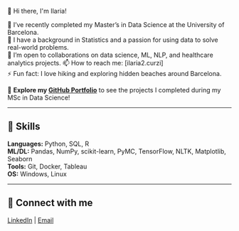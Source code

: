 👋 Hi there, I'm Ilaria! 

🔭 I’ve recently completed my Master’s in Data Science at the University of Barcelona.  
🌱 I have a background in Statistics and a passion for using data to solve real-world problems.  
👯 I’m open to collaborations on data science, ML, NLP, and healthcare analytics projects. 
📫 How to reach me: [ilaria2.curzi]  
⚡ Fun fact: I love hiking and exploring hidden beaches around Barcelona.

🚀 **Explore my [GitHub Portfolio](https://github.com/Ilaria125/Data-Science-Portfolio)** to see the projects I completed during my MSc in Data Science!

---

## 🚀 Skills

**Languages:** Python, SQL, R  
**ML/DL:** Pandas, NumPy, scikit-learn, PyMC, TensorFlow, NLTK, Matplotlib, Seaborn  
**Tools:** Git, Docker, Tableau  
**OS:** Windows, Linux

---

## 📌 Connect with me
[LinkedIn](https://www.linkedin.com/in/tuo-linkedin) | [Email](mailto:tuamail@email.com)
